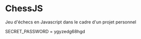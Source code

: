 # ChessJS
Jeu d'échecs en Javascript dans le cadre d'un projet personnel 


SECRET_PASSWORD = ygyzedg68hgd
